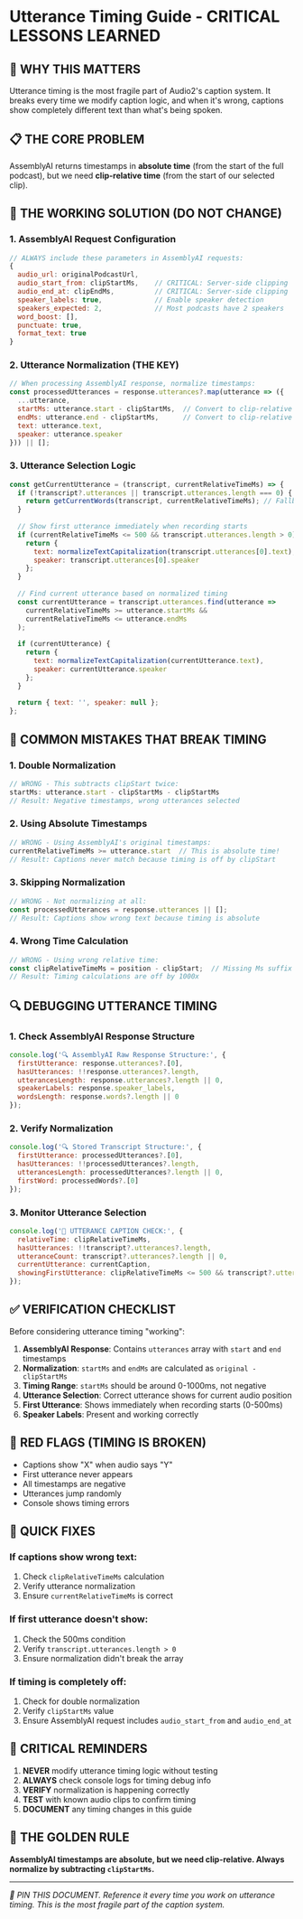 # Utterance Timing Guide - CRITICAL LESSONS LEARNED

## 🚨 WHY THIS MATTERS
Utterance timing is the most fragile part of Audio2's caption system. It breaks every time we modify caption logic, and when it's wrong, captions show completely different text than what's being spoken.

## 📋 THE CORE PROBLEM
AssemblyAI returns timestamps in **absolute time** (from the start of the full podcast), but we need **clip-relative time** (from the start of our selected clip).

## 🔧 THE WORKING SOLUTION (DO NOT CHANGE)

### 1. AssemblyAI Request Configuration
```javascript
// ALWAYS include these parameters in AssemblyAI requests:
{
  audio_url: originalPodcastUrl,
  audio_start_from: clipStartMs,    // CRITICAL: Server-side clipping
  audio_end_at: clipEndMs,          // CRITICAL: Server-side clipping
  speaker_labels: true,             // Enable speaker detection
  speakers_expected: 2,             // Most podcasts have 2 speakers
  word_boost: [],
  punctuate: true,
  format_text: true
}
```

### 2. Utterance Normalization (THE KEY)
```javascript
// When processing AssemblyAI response, normalize timestamps:
const processedUtterances = response.utterances?.map(utterance => ({
  ...utterance,
  startMs: utterance.start - clipStartMs,  // Convert to clip-relative
  endMs: utterance.end - clipStartMs,      // Convert to clip-relative
  text: utterance.text,
  speaker: utterance.speaker
})) || [];
```

### 3. Utterance Selection Logic
```javascript
const getCurrentUtterance = (transcript, currentRelativeTimeMs) => {
  if (!transcript?.utterances || transcript.utterances.length === 0) {
    return getCurrentWords(transcript, currentRelativeTimeMs); // Fallback
  }
  
  // Show first utterance immediately when recording starts
  if (currentRelativeTimeMs <= 500 && transcript.utterances.length > 0) {
    return {
      text: normalizeTextCapitalization(transcript.utterances[0].text),
      speaker: transcript.utterances[0].speaker
    };
  }
  
  // Find current utterance based on normalized timing
  const currentUtterance = transcript.utterances.find(utterance => 
    currentRelativeTimeMs >= utterance.startMs && 
    currentRelativeTimeMs <= utterance.endMs
  );
  
  if (currentUtterance) {
    return {
      text: normalizeTextCapitalization(currentUtterance.text),
      speaker: currentUtterance.speaker
    };
  }
  
  return { text: '', speaker: null };
};
```

## 🚫 COMMON MISTAKES THAT BREAK TIMING

### 1. Double Normalization
```javascript
// WRONG - This subtracts clipStart twice:
startMs: utterance.start - clipStartMs - clipStartMs
// Result: Negative timestamps, wrong utterances selected
```

### 2. Using Absolute Timestamps
```javascript
// WRONG - Using AssemblyAI's original timestamps:
currentRelativeTimeMs >= utterance.start  // This is absolute time!
// Result: Captions never match because timing is off by clipStart
```

### 3. Skipping Normalization
```javascript
// WRONG - Not normalizing at all:
const processedUtterances = response.utterances || [];
// Result: Captions show wrong text because timing is absolute
```

### 4. Wrong Time Calculation
```javascript
// WRONG - Using wrong relative time:
const clipRelativeTimeMs = position - clipStart;  // Missing Ms suffix
// Result: Timing calculations are off by 1000x
```

## 🔍 DEBUGGING UTTERANCE TIMING

### 1. Check AssemblyAI Response Structure
```javascript
console.log('🔍 AssemblyAI Raw Response Structure:', {
  firstUtterance: response.utterances?.[0],
  hasUtterances: !!response.utterances?.length,
  utterancesLength: response.utterances?.length || 0,
  speakerLabels: response.speaker_labels,
  wordsLength: response.words?.length || 0
});
```

### 2. Verify Normalization
```javascript
console.log('🔍 Stored Transcript Structure:', {
  firstUtterance: processedUtterances?.[0],
  hasUtterances: !!processedUtterances?.length,
  utterancesLength: processedUtterances?.length || 0,
  firstWord: processedWords?.[0]
});
```

### 3. Monitor Utterance Selection
```javascript
console.log('🎯 UTTERANCE CAPTION CHECK:', {
  relativeTime: clipRelativeTimeMs,
  hasUtterances: !!transcript?.utterances?.length,
  utteranceCount: transcript?.utterances?.length || 0,
  currentUtterance: currentCaption,
  showingFirstUtterance: clipRelativeTimeMs <= 500 && transcript?.utterances?.length > 0
});
```

## ✅ VERIFICATION CHECKLIST

Before considering utterance timing "working":

1. **AssemblyAI Response**: Contains `utterances` array with `start` and `end` timestamps
2. **Normalization**: `startMs` and `endMs` are calculated as `original - clipStartMs`
3. **Timing Range**: `startMs` should be around 0-1000ms, not negative
4. **Utterance Selection**: Correct utterance shows for current audio position
5. **First Utterance**: Shows immediately when recording starts (0-500ms)
6. **Speaker Labels**: Present and working correctly

## 🚨 RED FLAGS (TIMING IS BROKEN)

- Captions show "X" when audio says "Y"
- First utterance never appears
- All timestamps are negative
- Utterances jump randomly
- Console shows timing errors

## 🔧 QUICK FIXES

### If captions show wrong text:
1. Check `clipRelativeTimeMs` calculation
2. Verify utterance normalization
3. Ensure `currentRelativeTimeMs` is correct

### If first utterance doesn't show:
1. Check the 500ms condition
2. Verify `transcript.utterances.length > 0`
3. Ensure normalization didn't break the array

### If timing is completely off:
1. Check for double normalization
2. Verify `clipStartMs` value
3. Ensure AssemblyAI request includes `audio_start_from` and `audio_end_at`

## 📌 CRITICAL REMINDERS

1. **NEVER** modify utterance timing logic without testing
2. **ALWAYS** check console logs for timing debug info
3. **VERIFY** normalization is happening correctly
4. **TEST** with known audio clips to confirm timing
5. **DOCUMENT** any timing changes in this guide

## 🎯 THE GOLDEN RULE
**AssemblyAI timestamps are absolute, but we need clip-relative. Always normalize by subtracting `clipStartMs`.**

---

*📌 PIN THIS DOCUMENT. Reference it every time you work on utterance timing. This is the most fragile part of the caption system.*
